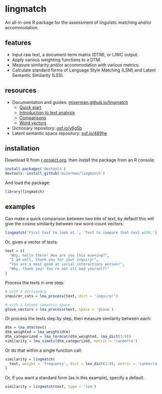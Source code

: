 # lingmatch
An all-in-one R package for the assessment of linguistic matching and/or accommodation.

## features

* Input raw text, a document-term matrix (DTM), or LIWC output.
* Apply various weighting functions to a DTM.
* Measure similarity and/or accommodation with various metrics.
* Calculate standard forms of Language Style Matching (LSM) and Latent Semantic Similarity (LSS).

## resources
* Documentation and guides: [miserman.github.io/lingmatch](https://miserman.github.io/lingmatch/)
  * [Quick start](https://miserman.github.io/lingmatch/#quick_start)
  * [Introduction to text analysis](https://miserman.github.io/lingmatch/#text_analysis)
  * [Comparisons](https://miserman.github.io/lingmatch/#comparisons)
  * [Word vectors](https://miserman.github.io/lingmatch/#word_vectors)
* Dictionary repository: [osf.io/y6g5b](https://osf.io/y6g5b/wiki/home/)
* Latent semantic space repository: [osf.io/489he](https://osf.io/489he/wiki/home/)

## installation
Download R from [r-project.org](https://www.r-project.org/), then install the package from an R console:

```R
install.packages('devtools')
devtools::install_github('miserman/lingmatch')
```
And load the package:
```R
library(lingmatch)
```
## examples
Can make a quick comparison between two bits of text; by default this will give the cosine similarity between raw
word-count vectors:
```R
lingmatch('First text to look at.', 'Text to compare that text with.')
```

Or, given a vector of texts:
```R
text = c(
  "Why, hello there! How are you this evening?",
  "I am well, thank you for your inquiry!",
  "You are a most good at social interactions person!",
  "Why, thank you! You're not all bad yourself!"
)
```
Process the texts in one step:
```R
# with a dictionary
inquirer_cats = lma_process(text, dict = 'inquirer')

# with a latent semantic space
glove_vectors = lma_process(text, space = 'glove')
```

Or process the texts step by step, then measure similarity between each:
```R
dtm = lma_dtm(text)
dtm_weighted = lma_weight(dtm)
dtm_categorized = lma_termcat(dtm_weighted, lma_dict(1:9))
similarity = lma_simets(dtm_categorized, metric = 'canberra')
```

Or do that within a single function call:
```R
similarity = lingmatch(
  text, weight = 'frequency', dict = lma_dict(1:9), metric = 'canberra'
)
```

Or, if you want a standard form (as in this example), specify a default:
```R
similarity = lingmatch(text, type = 'lsm')
```
